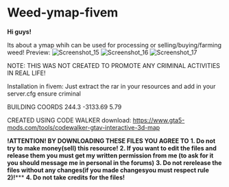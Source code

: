 # Weed-ymap-fivem
**Hi guys!**

Its about a ymap whih can be used for processing or selling/buying/farming weed!
Preview: 
![Screenshot_15](https://github.com/Tupacgr/Weed-ymap-fivem/assets/83091800/a441bb32-f4cc-4214-a162-42a4ff196719)
![Screenshot_16](https://github.com/Tupacgr/Weed-ymap-fivem/assets/83091800/1f8efb70-1ad3-47be-95f6-6aac7e892755)
![Screenshot_17](https://github.com/Tupacgr/Weed-ymap-fivem/assets/83091800/f246ccef-cdad-4366-a29d-944cf4c87834)

NOTE: THIS WAS NOT CREATED TO PROMOTE ANY CRIMINAL ACTIVITIES IN REAL LIFE!

Installation in fivem:
Just extract the rar in your resources and add in your server.cfg ensure criminal

BUILDING COORDS 244.3 -3133.69 5.79

CREATED USING CODE WALKER download: https://www.gta5-mods.com/tools/codewalker-gtav-interactive-3d-map

**!ATTENTION! BY DOWNLOADING THESE FILES YOU AGREE TO**
**1. Do not try to make money(sell) this resource!**
**2. If you want to edit the files and release them you must get my written permission from me (to ask for it you should message me in personal in the forums)**
**3. Do not rerelease the files without any changes(if you made changesyou must respect rule 2)!*****
**4. Do not take credits for the files!**
